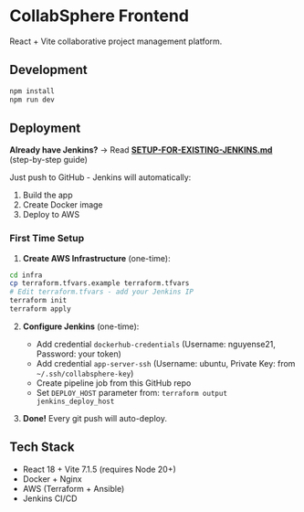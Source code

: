 # CollabSphere Frontend

React + Vite collaborative project management platform.

## Development

```bash
npm install
npm run dev
```

## Deployment

**Already have Jenkins?** → Read **[SETUP-FOR-EXISTING-JENKINS.md](SETUP-FOR-EXISTING-JENKINS.md)** (step-by-step guide)

Just push to GitHub - Jenkins will automatically:
1. Build the app
2. Create Docker image
3. Deploy to AWS

### First Time Setup

1. **Create AWS Infrastructure** (one-time):
```bash
cd infra
cp terraform.tfvars.example terraform.tfvars
# Edit terraform.tfvars - add your Jenkins IP
terraform init
terraform apply
```

2. **Configure Jenkins** (one-time):
   - Add credential `dockerhub-credentials` (Username: nguyense21, Password: your token)
   - Add credential `app-server-ssh` (Username: ubuntu, Private Key: from `~/.ssh/collabsphere-key`)
   - Create pipeline job from this GitHub repo
   - Set `DEPLOY_HOST` parameter from: `terraform output jenkins_deploy_host`

3. **Done!** Every git push will auto-deploy.

## Tech Stack

- React 18 + Vite 7.1.5 (requires Node 20+)
- Docker + Nginx
- AWS (Terraform + Ansible)
- Jenkins CI/CD
